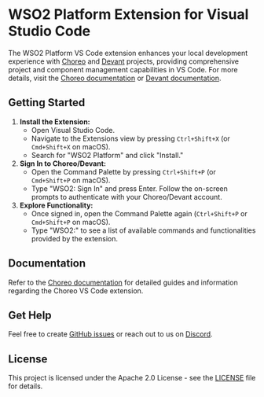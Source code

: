 # WSO2 Platform Extension for Visual Studio Code

The WSO2 Platform VS Code extension enhances your local development experience with [Choreo](https://wso2.com/choreo/) and [Devant](https://devant.wso2.com/) projects, providing comprehensive project and component management capabilities in VS Code. For more details, visit the [Choreo documentation](https://wso2.com/choreo/docs/) or [Devant documentation](https://wso2.com/devant/docs/).


## Getting Started

1.  **Install the Extension:**
    * Open Visual Studio Code.
    * Navigate to the Extensions view by pressing `Ctrl+Shift+X` (or `Cmd+Shift+X` on macOS).
    * Search for "WSO2 Platform" and click "Install."
2.  **Sign In to Choreo/Devant:**
    * Open the Command Palette by pressing `Ctrl+Shift+P` (or `Cmd+Shift+P` on macOS).
    * Type "WSO2: Sign In" and press Enter. Follow the on-screen prompts to authenticate with your Choreo/Devant account.
3.  **Explore Functionality:**
    * Once signed in, open the Command Palette again (`Ctrl+Shift+P` or `Cmd+Shift+P` on macOS).
    * Type "WSO2:" to see a list of available commands and functionalities provided by the extension.

## Documentation

Refer to the [Choreo documentation](https://wso2.com/choreo/docs/develop-components/develop-components-using-vs-code/) for detailed guides and information regarding the Choreo VS Code extension.

## Get Help

Feel free to create [GitHub issues](https://github.com/wso2/vscode-extensions/issues) or reach out to us on [Discord](https://discord.com/invite/wso2).

## License

This project is licensed under the Apache 2.0 License - see the [LICENSE](LICENSE) file for details.